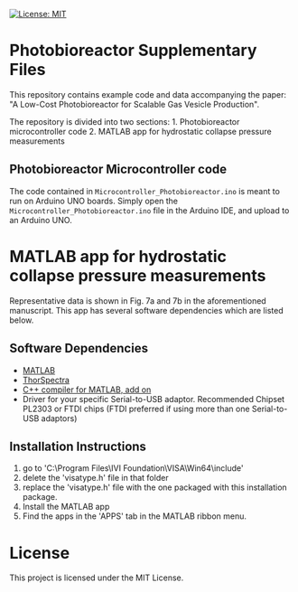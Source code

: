 [![License: MIT](https://img.shields.io/badge/License-MIT-lightgrey.svg)](https://opensource.org/license/mit)

# Photobioreactor Supplementary Files

This repository contains example code and data accompanying the paper: "A Low-Cost Photobioreactor for Scalable Gas Vesicle Production".

The repository is divided into two sections: 
	1. Photobioreactor microcontroller code
	2. MATLAB app for hydrostatic collapse pressure measurements


## Photobioreactor Microcontroller code

The code contained in `Microcontroller_Photobioreactor.ino` is meant to run on Arduino UNO boards. Simply open the `Microcontroller_Photobioreactor.ino` file in the Arduino IDE, and upload to an Arduino UNO.

# MATLAB app for hydrostatic collapse pressure measurements

Representative data is shown in Fig. 7a and 7b in the aforementioned manuscript.
This app has several software dependencies which are listed below. 

## Software Dependencies

- [MATLAB](https://www.mathworks.com/products/matlab.html)
- [ThorSpectra](https://www.thorlabs.com/software_pages/ViewSoftwarePage.cfm?Code=CCS)
- [C++ compiler for MATLAB, add on](https://www.mathworks.com/matlabcentral/fileexchange/52848-matlab-support-for-mingw-w64-c-c-fortran-compiler)
- Driver for your specific Serial-to-USB adaptor. Recommended Chipset PL2303 or FTDI chips (FTDI preferred if using more than one Serial-to-USB adaptors)

## Installation Instructions

1. go to 'C:\Program Files\IVI Foundation\VISA\Win64\include'
2. delete the 'visatype.h' file in that folder
3. replace the 'visatype.h' file with the one packaged with this installation package.
4. Install the MATLAB app
5. Find the apps in the 'APPS' tab in the MATLAB ribbon menu.


# License

This project is licensed under the MIT License. 